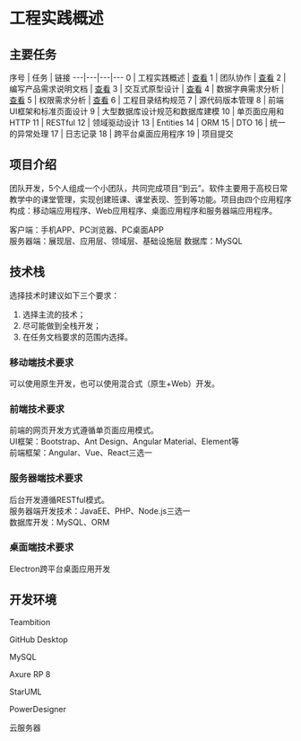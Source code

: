 # 工程实践概述

## 主要任务

序号 | 任务 | 链接
---|---|---|---
0 | 工程实践概述 | [查看](https://note.youdao.com/ynoteshare1/index.html?id=e833bb1b7a664434f4cea20a0fdf8627&type=note)
1 | 团队协作 | [查看](http://note.youdao.com/noteshare?id=638cfc2ab0587d8f2e28e18267180c35&sub=72E227B9A5214140A5740A414B8AFCEB)
2 | 编写产品需求说明文档 | [查看](http://note.youdao.com/noteshare?id=3593418f7b99ef9d35feffcaf6de3294&sub=WEB9716368e981781a139b85e8df513a94e) 
3 | 交互式原型设计 | [查看](http://note.youdao.com/noteshare?id=e889b0f4da5e8bfe2a0a70826a8c1143&sub=DEF910E7BD9C4866B2BBF6BE21B7516A)
4 | 数据字典需求分析 | [查看](https://note.youdao.com/)
5 | 权限需求分析 | [查看](https://note.youdao.com/)
6 | 工程目录结构规范
7 | 源代码版本管理
8 | 前端UI框架和标准页面设计
9 | 大型数据库设计规范和数据库建模
10 | 单页面应用和HTTP
11 | RESTful
12 | 领域驱动设计
13 | Entities
14 | ORM
15 | DTO
16 | 统一的异常处理
17 | 日志记录
18 | 跨平台桌面应用程序
19 | 项目提交

## 项目介绍

团队开发，5个人组成一个小团队，共同完成项目“到云”。软件主要用于高校日常教学中的课堂管理，实现创建班课、课堂表现、签到等功能。项目由四个应用程序构成：移动端应用程序、Web应用程序、桌面应用程序和服务器端应用程序。  

客户端：手机APP、PC浏览器、PC桌面APP  
服务器端：展现层、应用层、领域层、基础设施层
数据库：MySQL

## 技术栈

选择技术时建议如下三个要求：

1. 选择主流的技术；
2. 尽可能做到全栈开发；
3. 在任务文档要求的范围内选择。

### 移动端技术要求

可以使用原生开发，也可以使用混合式（原生+Web）开发。

### 前端技术要求

前端的网页开发方式遵循单页面应用模式。  
UI框架：Bootstrap、Ant Design、Angular Material、Element等  
前端框架：Angular、Vue、React三选一  

### 服务器端技术要求

后台开发遵循RESTful模式。  
服务器端开发技术：JavaEE、PHP、Node.js三选一  
数据库开发：MySQL、ORM

### 桌面端技术要求

Electron跨平台桌面应用开发  

## 开发环境

Teambition

GitHub Desktop

MySQL

Axure RP 8

StarUML

PowerDesigner

云服务器
